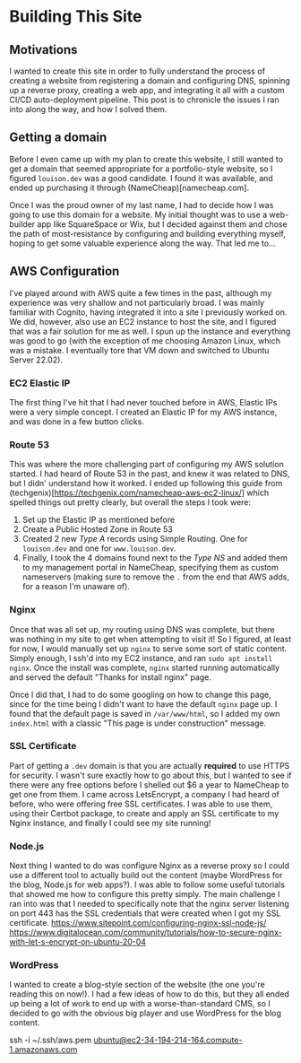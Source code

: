 # Building This Site

## Motivations

I wanted to create this site in order to fully understand the process of creating a website from registering a domain and configuring DNS, spinning up a reverse proxy, creating a web app, and integrating it all with a custom CI/CD auto-deployment pipeline. This post is to chronicle the issues I ran into along the way, and how I solved them.

## Getting a domain

Before I even came up with my plan to create this website, I still wanted to get a domain that seemed appropriate for a portfolio-style website, so I figured `louison.dev` was a good candidate. I found it was available, and ended up purchasing it through (NameCheap)[namecheap.com].

Once I was the proud owner of my last name, I had to decide how I was going to use this domain for a website. My initial thought was to use a web-builder app like SquareSpace or Wix, but I decided against them and chose the path of most-resistance by configuring and building everything myself, hoping to get some valuable experience along the way. That led me to...

## AWS Configuration

I've played around with AWS quite a few times in the past, although my experience was very shallow and not particularly broad. I was mainly familiar with Cognito, having integrated it into a site I previously worked on. We did, however, also use an EC2 instance to host the site, and I figured that was a fair solution for me as well. I spun up the instance and everything was good to go (with the exception of me choosing Amazon Linux, which was a mistake. I eventually tore that VM down and switched to Ubuntu Server 22.02).

### EC2 Elastic IP

The first thing I've hit that I had never touched before in AWS, Elastic IPs were a very simple concept. I created an Elastic IP for my AWS instance, and was done in a few button clicks.

### Route 53

This was where the more challenging part of configuring my AWS solution started. I had heard of Route 53 in the past, and knew it was related to DNS, but I didn' understand how it worked. I ended up following this guide from (techgenix)[https://techgenix.com/namecheap-aws-ec2-linux/] which spelled things out pretty clearly, but overall the steps I took were:

1. Set up the Elastic IP as mentioned before
2. Create a Public Hosted Zone in Route 53
3. Created 2 new _Type A_ records using Simple Routing. One for `louison.dev` and one for `www.louison.dev`.
4. Finally, I took the 4 domains found next to the _Type NS_ and added them to my management portal in NameCheap, specifying them as custom nameservers (making sure to remove the `.` from the end that AWS adds, for a reason I'm unaware of).

### Nginx

Once that was all set up, my routing using DNS was complete, but there was nothing in my site to get when attempting to visit it! So I figured, at least for now, I would manually set up `nginx` to serve some sort of static content. Simply enough, I ssh'd into my EC2 instance, and ran `sudo apt install nginx`. Once the install was complete, `nginx` started running automatically and served the default "Thanks for install nginx" page.

Once I did that, I had to do some googling on how to change this page, since for the time being I didn't want to have the default `nginx` page up. I found that the default page is saved in `/var/www/html`, so I added my own `index.html` with a classic "This page is under construction" message.

### SSL Certificate

Part of getting a `.dev` domain is that you are actually **required** to use HTTPS for security. I wasn't sure exactly how to go about this, but I wanted to see if there were any free options before I shelled out $6 a year to NameCheap to get one from them. I came across LetsEncrypt, a company I had heard of before, who were offering free SSL certificates. I was able to use them, using their Certbot package, to create and apply an SSL certificate to my Nginx instance, and finally I could see my site running!

### Node.js

Next thing I wanted to do was configure Nginx as a reverse proxy so I could use a different tool to actually build out the content (maybe WordPress for the blog, Node.js for web apps?). I was able to follow some useful tutorials that showed me how to configure this pretty simply. The main challenge I ran into was that I needed to specifically note that the nginx server listening on port 443 has the SSL credentials that were created when I got my SSL certificate.
https://www.sitepoint.com/configuring-nginx-ssl-node-js/
https://www.digitalocean.com/community/tutorials/how-to-secure-nginx-with-let-s-encrypt-on-ubuntu-20-04

### WordPress

I wanted to create a blog-style section of the website (the one you're reading this on now!). I had a few ideas of how to do this, but they all ended up being a lot of work to end up with a worse-than-standard CMS, so I decided to go with the obvious big player and use WordPress for the blog content.

ssh -i ~/.ssh/aws.pem ubuntu@ec2-34-194-214-164.compute-1.amazonaws.com
